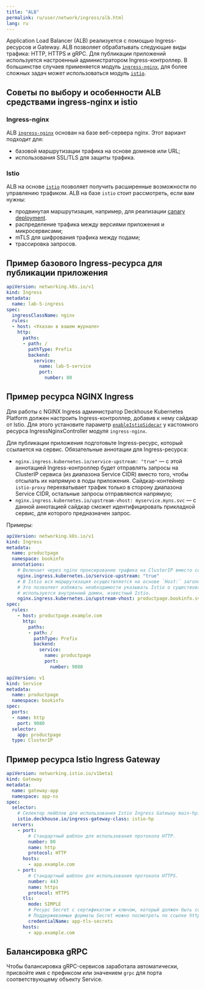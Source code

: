 ```yaml
---
title: "ALB"
permalink: ru/user/network/ingress/alb.html
lang: ru
---
```


Application Load Balancer (ALB) реализуется с помощью Ingress-ресурсов и Gateway.
ALB позволяет обрабатывать следующие виды трафика: HTTP, HTTPS и gRPC.
Для публикации приложений используется настроенный администратором Ingress-контроллер.
В большинстве случаев применяется модуль [`ingress-nginx`](/modules/ingress-nginx/), для более сложных задач может использоваться модуль [`istio`](/modules/istio/).

## Советы по выбору и особенности ALB средствами ingress-nginx и istio

### Ingress-nginx

ALB  [`ingress-nginx`](/modules/ingress-nginx/) основан на базе веб-сервера nginx.
Этот вариант подходит для:

- базовой маршрутизации трафика на основе доменов или URL;
- использования SSL/TLS для защиты трафика.

### Istio

ALB на основе [`istio`](/modules/istio/) позволяет получить расширенные возможности по управлению трафиком. ALB на базе `istio` стоит рассмотреть, если вам нужны:

- продвинутая маршрутизация, например, для реализации [canary deployment](../canary-deployment.html).
- распределение трафика между версиями приложения и микросервисами;
- mTLS для шифрования трафика между подами;
- трассировка запросов.

## Пример базового Ingress-ресурса для публикации приложения

```yaml
apiVersion: networking.k8s.io/v1
kind: Ingress
metadata:
  name: lab-5-ingress
spec:
  ingressClassName: nginx
  rules:
  - host: <Указан в вашем журнале>
    http:
      paths:
      - path: /
        pathType: Prefix
        backend:
          service:
            name: lab-5-service
            port:
              number: 80
```

## Пример ресурса NGINX Ingress

Для работы с NGINX Ingress администратор Deckhouse Kubernetes Platform должен настроить Ingress-контроллер, добавив к нему сайдкар от Istio.
Для этого установите параметр [`enableIstioSidecar`](/modules/ingress-nginx/cr.html#ingressnginxcontroller-v1-spec-enableistiosidecar) у кастомного ресурса IngressNginxController модуля `ingress-nginx`.

Для публикации приложения подготовьте Ingress-ресурс, который ссылается на сервис. Обязательные аннотации для Ingress-ресурса:
  
* `nginx.ingress.kubernetes.io/service-upstream: "true"` — с этой аннотацией Ingress-контроллер будет отправлять запросы на ClusterIP сервиса (из диапазона Service CIDR) вместо того, чтобы отсылать их напрямую в поды приложения. Сайдкар-контейнер `istio-proxy` перехватывает трафик только в сторону диапазона Service CIDR, остальные запросы отправляются напрямую;
* `nginx.ingress.kubernetes.io/upstream-vhost: myservice.myns.svc` — с данной аннотацией сайдкар сможет идентифицировать прикладной сервис, для которого предназначен запрос.

Примеры:

```yaml
apiVersion: networking.k8s.io/v1
kind: Ingress
metadata:
  name: productpage
  namespace: bookinfo
  annotations:
    # Включает через nginx проксирование трафика на ClusterIP вместо собственных IP подов.
    nginx.ingress.kubernetes.io/service-upstream: "true"
    # В Istio вся маршрутизация осуществляется на основе `Host:` заголовка запросов.
    # Это позволяет избежать необходимости указывать Istio о существовании внешнего домена `productpage.example.com`,
    # используется внутренний домен, известный Istio.
    nginx.ingress.kubernetes.io/upstream-vhost: productpage.bookinfo.svc
spec:
  rules:
    - host: productpage.example.com
      http:
        paths:
        - path: /
          pathType: Prefix
          backend:
            service:
              name: productpage
              port:
                number: 9080
```

```yaml
apiVersion: v1
kind: Service
metadata:
  name: productpage
  namespace: bookinfo
spec:
  ports:
  - name: http
    port: 9080
  selector:
    app: productpage
  type: ClusterIP
```

## Пример ресурса Istio Ingress Gateway

```yaml
apiVersion: networking.istio.io/v1beta1
kind: Gateway
metadata:
  name: gateway-app
  namespace: app-ns
spec:
  selector:
    # Селектор лейблов для использования Istio Ingress Gateway main-hp.
    istio.deckhouse.io/ingress-gateway-class: istio-hp
  servers:
    - port:
        # Стандартный шаблон для использования протокола HTTP.
        number: 80
        name: http
        protocol: HTTP
      hosts:
        - app.example.com
    - port:
        # Стандартный шаблон для использования протокола HTTPS.
        number: 443
        name: https
        protocol: HTTPS
      tls:
        mode: SIMPLE
        # Ресурс Secret с сертификатом и ключом, который должен быть создан в пространстве имен d8-ingress-istio.
        # Поддерживаемые форматы Secret можно посмотреть по ссылке https://istio.io/latest/docs/tasks/traffic-management/ingress/secure-ingress/#key-formats.
        credentialName: app-tls-secrets
      hosts:
        - app.example.com
```

## Балансировка gRPC

Чтобы балансировка gRPC-сервисов заработала автоматически, присвойте имя с префиксом или значением `grpc` для порта соответствующему объекту Service.
